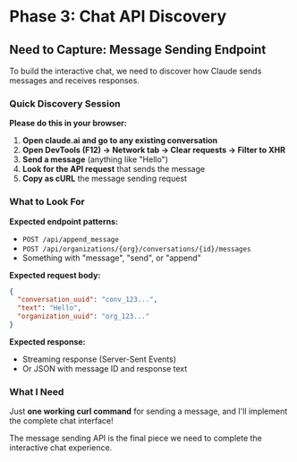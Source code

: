 # Phase 3: Chat API Discovery

## Need to Capture: Message Sending Endpoint

To build the interactive chat, we need to discover how Claude sends messages and receives responses.

### Quick Discovery Session

**Please do this in your browser:**

1. **Open claude.ai and go to any existing conversation**
2. **Open DevTools (F12) → Network tab → Clear requests → Filter to XHR**
3. **Send a message** (anything like "Hello")
4. **Look for the API request** that sends the message
5. **Copy as cURL** the message sending request

### What to Look For

**Expected endpoint patterns:**
- `POST /api/append_message`
- `POST /api/organizations/{org}/conversations/{id}/messages`
- Something with "message", "send", or "append"

**Expected request body:**
```json
{
  "conversation_uuid": "conv_123...",
  "text": "Hello",
  "organization_uuid": "org_123..."
}
```

**Expected response:**
- Streaming response (Server-Sent Events)
- Or JSON with message ID and response text

### What I Need

Just **one working curl command** for sending a message, and I'll implement the complete chat interface!

The message sending API is the final piece we need to complete the interactive chat experience.